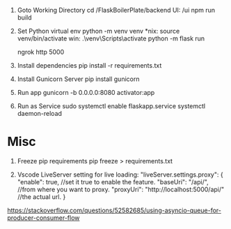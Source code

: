 1. Goto Working Directory
   cd /FlaskBoilerPlate/backend
   UI: /ui npm run build

2. Set Python virtual env
   python -m venv venv
   *nix: source venv/bin/activate
   win: .\venv\Scripts\activate
   python -m flask run

   ngrok http 5000

3. Install dependencies
   pip install -r requirements.txt

4. Install Gunicorn Server
   pip install gunicorn

5. Run app
   gunicorn -b 0.0.0.0:8080 activator:app

6. Run as Service
   sudo systemctl enable flaskapp.service
   systemctl daemon-reload

Misc
====
1. Freeze pip requirements
   pip freeze > requirements.txt

2. Vscode LiveServer setting for live loading:
   "liveServer.settings.proxy": {
        "enable": true, //set it true to enable the feature.
        "baseUri": "/api/", //from where you want to proxy. 
        "proxyUri": "http://localhost:5000/api/" //the actual url.
   }



https://stackoverflow.com/questions/52582685/using-asyncio-queue-for-producer-consumer-flow